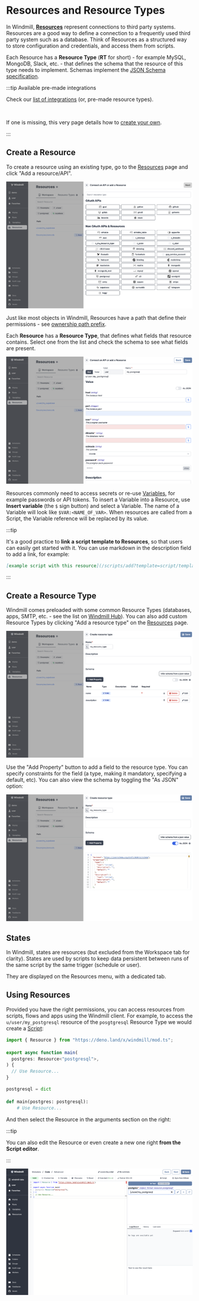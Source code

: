 # Resources and Resource Types

In Windmill, **[Resources](../../reference/index.md#resource)** represent
connections to third party systems. Resources are a good way to define a
connection to a frequently used third party system such as a database. Think of
Resources as a structured way to store configuration and credentials, and access
them from scripts.

Each Resource has a **Resource Type** (**RT** for short) - for example MySQL,
MongoDB, Slack, etc. - that defines the schema that the resource of this type
needs to implement. Schemas implement the
[JSON Schema specification](https://json-schema.org/).

:::tip Available pre-made integrations

Check our [list of integrations](../../integrations/0_integrations_on_windmill.md) (or, pre-made resource types).

<br/>

If one is missing, this very page details how to [create your own](#create-a-resource-type).

:::

## Create a Resource

To create a resource using an existing type, go to the
[Resources](https://app.windmill.dev/resources) page and click "Add a
resource/API".

![Add a resource](./add_resource.png)

Just like most objects in Windmill, Resources have a path that define their
permissions - see [ownership path prefix](../../reference/index.md#owner).

Each **Resource** has a **Resource Type**, that defines what fields that
resource contains. Select one from the list and check the schema to see what
fields are present.

![Add resource example](./add_resource_postgresql.png)

Resources commonly need to access secrets or re-use
[Variables](../2_variables_and_secrets/index.md), for example passwords or API
tokens. To insert a Variable into a Resource, use **Insert variable** (the `$`
sign button) and select a Variable. The name of a Variable will look like
`$VAR:<NAME_OF_VAR>`. When resources are called from a Script, the Variable
reference will be replaced by its value.

:::tip

It's a good practice to **link a script template to Resources**, so that users can
easily get started with it. You can use markdown in the description field to add
a link, for example:

```md
[example script with this resource](/scripts/add?template=script/template/path)
```

:::

## Create a Resource Type

Windmill comes preloaded with some common Resource Types (databases, apps, SMTP,
etc. - see the list on [Windmill Hub](https://hub.windmill.dev/resources)). You
can also add custom Resource Types by clicking "Add a resource type" on the
[Resources](https://app.windmill.dev/resources) page.

![Create resource type](./add_resource_type.png)

Use the "Add Property" button to add a field to the resource type. You can
specify constraints for the field (a type, making it mandatory, specifying a
default, etc). You can also view the schema by toggling the "As JSON" option:

![Resource type schema view](./resource_type_json.png)

## States

In Windmill, states are resources (but excluded from the Workspace tab for clarity). States are used by scripts to keep data persistent between runs of the same script by the same trigger (schedule or user).

They are displayed on the Resources menu, with a dedicated tab.

## Using Resources

Provided you have the right permissions, you can access resources from scripts, flows and apps
using the Windmill client. For example, to access the `u/user/my_postgresql`
resource of the `posgtgresql` Resource Type we would create a
[Script](../../reference/index.md#scripts):

```typescript
import { Resource } from "https://deno.land/x/windmill/mod.ts";

export async function main(
  postgres: Resource<"postgresql">,
) {
  // Use Resource...
}
```

```python
postgresql = dict

def main(postgres: postgresql):
    # Use Resource...
```


And then select the Resource in the arguments section on the right:

:::tip

You can also edit the Resource or even create a new one right **from the Script
editor**.

:::

![Select resource](./select_resource.png)
